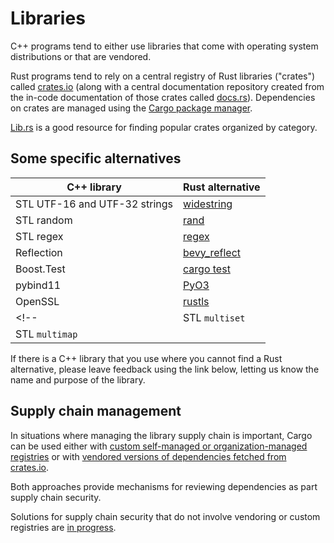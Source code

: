 # Libraries

C++ programs tend to either use libraries that come with operating system
distributions or that are vendored.

Rust programs tend to rely on a central registry of Rust libraries ("crates")
called [crates.io](https://crates.io/) (along with a central documentation
repository created from the in-code documentation of those crates called
[docs.rs](https://docs.rs/)). Dependencies on crates are managed using the
[Cargo package manager](https://doc.rust-lang.org/cargo/index.html).

[Lib.rs](https://lib.rs/) is a good resource for finding popular crates organized by category.

## Some specific alternatives

| C++ library                   | Rust alternative                                                        |
|-------------------------------|-------------------------------------------------------------------------|
| STL UTF-16 and UTF-32 strings | [widestring](https://docs.rs/widestring/latest/widestring/)             |
| STL random                    | [rand](https://github.com/rust-random/rand)                             |
| STL regex                     | [regex](https://github.com/rust-lang/regex)                             |
| Reflection                    | [bevy\_reflect](https://docs.rs/bevy_reflect/latest/bevy_reflect/)      |
| Boost.Test                    | [cargo test](https://doc.rust-lang.org/book/ch11-01-writing-tests.html) |
| pybind11                      | [PyO3](https://pyo3.rs/)                                                |
| OpenSSL                       | [rustls](https://github.com/rustls/rustls)                              |
<!-- | STL `multiset`                |                                                             |
| STL `multimap`                |                                                             | -->

If there is a C++ library that you use where you cannot find a Rust alternative,
please leave feedback using the link below, letting us know the name and purpose
of the library.

## Supply chain management

In situations where managing the library supply chain is important, Cargo can be
used either with [custom self-managed or organization-managed
registries](https://doc.rust-lang.org/cargo/reference/registries.html) or with
[vendored versions of dependencies fetched from
crates.io](https://doc.rust-lang.org/cargo/commands/cargo-vendor.html).

Both approaches provide mechanisms for reviewing dependencies as part supply
chain security.

Solutions for supply chain security that do not involve vendoring or custom
registries are [in progress](https://github.com/rust-lang/rfcs/pull/3724).
